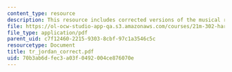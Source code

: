 ```yaml
---
content_type: resource
description: This resource includes corrected versions of the musical rhythms.
file: https://ol-ocw-studio-app-qa.s3.amazonaws.com/courses/21m-302-harmony-and-counterpoint-ii-spring-2005/70b3ab6dfec3a03f0492004ce876070e_tr_jordan_correct.pdf
file_type: application/pdf
parent_uid: c7f12460-2215-9303-8cbf-97c1a3546c5c
resourcetype: Document
title: tr_jordan_correct.pdf
uid: 70b3ab6d-fec3-a03f-0492-004ce876070e
---
```

